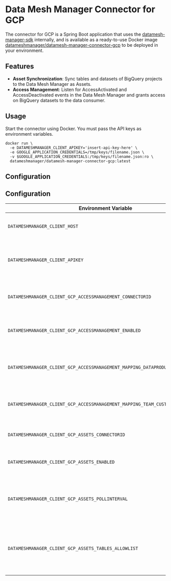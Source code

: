 Data Mesh Manager Connector for GCP
===

The connector for GCP is a Spring Boot application that uses the [datamesh-manager-sdk](https://github.com/datamesh-manager/datamesh-manager-sdk) internally, and is available as a ready-to-use Docker image [datameshmanager/datamesh-manager-connector-gcp](https://hub.docker.com/repository/docker/datameshmanager/datamesh-manager-gcp-databricks) to be deployed in your environment.

## Features

- **Asset Synchronization**: Sync tables and datasets of BigQuery projects to the Data Mesh Manager as Assets.
- **Access Management**: Listen for AccessActivated and AccessDeactivated events in the Data Mesh Manager and grants access on BigQuery datasets to the data consumer.

## Usage

Start the connector using Docker. You must pass the API keys as environment variables.

```
docker run \
  -e DATAMESHMANAGER_CLIENT_APIKEY='insert-api-key-here' \
  -e GOOGLE_APPLICATION_CREDENTIALS=/tmp/keys/filename.json \
  -v $GOOGLE_APPLICATION_CREDENTIALS:/tmp/keys/filename.json:ro \
  datameshmanager/datamesh-manager-connector-gcp:latest
```

## Configuration

## Configuration

| Environment Variable                                                         | Default Value                      | Description                                                                            |
|------------------------------------------------------------------------------|------------------------------------|----------------------------------------------------------------------------------------|
| `DATAMESHMANAGER_CLIENT_HOST`                                                | `https://api.datamesh-manager.com` | Base URL of the Data Mesh Manager API.                                                 |
| `DATAMESHMANAGER_CLIENT_APIKEY`                                              |                                    | API key for authenticating requests to the Data Mesh Manager.                          |
| `DATAMESHMANAGER_CLIENT_GCP_ACCESSMANAGEMENT_CONNECTORID`                 | `gcp-access-management`            | Identifier for the GCP access management connector.                                 |
| `DATAMESHMANAGER_CLIENT_GCP_ACCESSMANAGEMENT_ENABLED`                 | `true`                             | Indicates whether GCP access management is enabled.                             |
| `DATAMESHMANAGER_CLIENT_GCP_ACCESSMANAGEMENT_MAPPING_DATAPRODUCT_CUSTOMFIELD` | `gcpPrincipal`                     | Custom field mapping for GCP service principals in data products.               |
| `DATAMESHMANAGER_CLIENT_GCP_ACCESSMANAGEMENT_MAPPING_TEAM_CUSTOMFIELD`       | `gcpPrincipal`                     | Custom field mapping for GCP service principals in teams.                       |
| `DATAMESHMANAGER_CLIENT_GCP_ASSETS_CONNECTORID`                           | `gcp-assets`                       | Identifier for the GCP assets connector.                                            |
| `DATAMESHMANAGER_CLIENT_GCP_ASSETS_ENABLED`                           | `true`                             | Indicates whether GCP asset tracking is enabled.                                |
| `DATAMESHMANAGER_CLIENT_GCP_ASSETS_POLLINTERVAL`                      | `PT5S`                             | Polling interval for GCP asset updates, in ISO 8601 duration format.            |
| `DATAMESHMANAGER_CLIENT_GCP_ASSETS_TABLES_ALLOWLIST`                  | `*`                                | List of allowed tables for GCP asset tracking (wildcard `*` allows all tables). |
